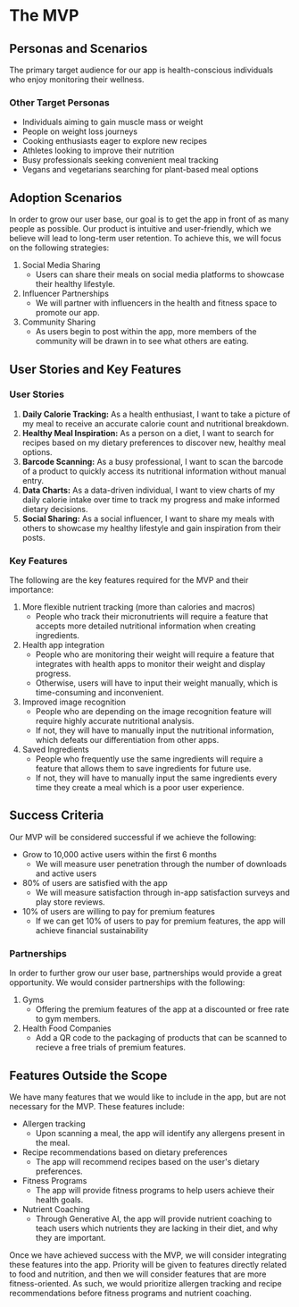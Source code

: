 # The MVP

## Personas and Scenarios

The primary target audience for our app is health-conscious individuals who enjoy monitoring their wellness.


### Other Target Personas

- Individuals aiming to gain muscle mass or weight
- People on weight loss journeys
- Cooking enthusiasts eager to explore new recipes
- Athletes looking to improve their nutrition
- Busy professionals seeking convenient meal tracking
- Vegans and vegetarians searching for plant-based meal options


<!-- *High-level scenarios to adopt, use and share the product.* -->
## Adoption Scenarios

In order to grow our user base, our goal is to get the app in front of as many people as possible. Our product is intuitive and user-friendly, which we believe will lead to long-term user retention.  To achieve this, we will focus on the following strategies:

1. Social Media Sharing
    - Users can share their meals on social media platforms to showcase their healthy lifestyle.
2. Influencer Partnerships
    - We will partner with influencers in the health and fitness space to promote our app.
3. Community Sharing
    - As users begin to post within the app, more members of the community will be drawn in to see what others are eating.

## User Stories and Key Features

### User Stories

1. **Daily Calorie Tracking:** As a health enthusiast, I want to take a picture of my meal to receive an accurate calorie count and nutritional breakdown.
2. **Healthy Meal Inspiration:** As a person on a diet, I want to search for recipes based on my dietary preferences to discover new, healthy meal options.
3. **Barcode Scanning:** As a busy professional, I want to scan the barcode of a product to quickly access its nutritional information without manual entry.
4. **Data Charts:** As a data-driven individual, I want to view charts of my daily calorie intake over time to track my progress and make informed dietary decisions.
5. **Social Sharing:** As a social influencer, I want to share my meals with others to showcase my healthy lifestyle and gain inspiration from their posts.



### Key Features

The following are the key features required for the MVP and their importance:

1. More flexible nutrient tracking (more than calories and macros)
    - People who track their micronutrients will require a feature that accepts more detailed nutritional information when creating ingredients.
2. Health app integration
    - People who are monitoring their weight will require a feature that integrates with health apps to monitor their weight and display progress. 
    - Otherwise, users will have to input their weight manually, which is time-consuming and inconvenient.
3. Improved image recognition
    - People who are depending on the image recognition feature will require highly accurate nutritional analysis.
    - If not, they will have to manually input the nutritional information, which defeats our differentiation from other apps.
4. Saved Ingredients
    - People who frequently use the same ingredients will require a feature that allows them to save ingredients for future use. 
    - If not, they will have to manually input the same ingredients every time they create a meal which is a poor user experience.


## Success Criteria

Our MVP will be considered successful if we achieve the following:

- Grow to 10,000 active users within the first 6 months
    - We will measure user penetration through the number of downloads and active users
- 80% of users are satisfied with the app
    - We will measure satisfaction through in-app satisfaction surveys and play store reviews.
- 10% of users are willing to pay for premium features
    - If we can get 10% of users to pay for premium features, the app will achieve financial sustainability


### Partnerships

In order to further grow our user base, partnerships would provide a great opportunity. We would consider partnerships with the following:

1. Gyms
    - Offering the premium features of the app at a discounted or free rate to gym members.
2. Health Food Companies
    - Add a QR code to the packaging of products that can be scanned to recieve a free trials of premium features.

## Features Outside the Scope

We have many features that we would like to include in the app, but are not necessary for the MVP. These features include:

- Allergen tracking
    - Upon scanning a meal, the app will identify any allergens present in the meal.
- Recipe recommendations based on dietary preferences
    - The app will recommend recipes based on the user's dietary preferences.
- Fitness Programs
    - The app will provide fitness programs to help users achieve their health goals.
- Nutrient Coaching
    - Through Generative AI, the app will provide nutrient coaching to teach users which nutrients they are lacking in their diet, and why they are important.

Once we have achieved success with the MVP, we will consider integrating these features into the app. Priority will be given to features directly related to food and nutrition, and then we will consider features that are more fitness-oriented. As such, we would prioritize allergen tracking and recipe recommendations before fitness programs and nutrient coaching.

